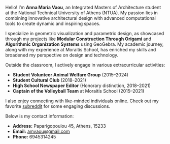 Hello! I’m **Anna Maria Vaou**, an Integrated Masters of Architecture student at the National Technical University of Athens (NTUA). My passion lies in combining innovative architectural design with advanced computational tools to create dynamic and inspiring spaces.

I specialize in geometric visualization and parametric design, as showcased through my projects like **Modular Construction Through Origami** and **Algorithmic Organization Systems** using GeoGebra. My academic journey, along with my experience at Moraitis School, has enriched my skills and broadened my perspective on design and technology.

Outside the classroom, I actively engage in various extracurricular activities:
- **Student Volunteer Animal Welfare Group** (2015–2024)
- **Student Cultural Club** (2018–2021)
- **High School Newspaper Editor** (Honorary distinction, 2018–2021)
- **Captain of the Volleyball Team** at Moraitis School (2015–2021)

I also enjoy connecting with like-minded individuals online. Check out my favorite [subreddit](http://reddit.com) for some engaging discussions.

Below is my contact information:
- **Address:** Paparigopoulou 45, Athens, 15233
- **Email:** [amvaou@gmail.com](mailto:amvaou@gmail.com)
- **Phone:** 6945314245
